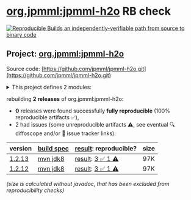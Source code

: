 [org.jpmml:jpmml-h2o](https://central.sonatype.com/artifact/org.jpmml/jpmml-h2o/versions) RB check
=======

[![Reproducible Builds](https://reproducible-builds.org/images/logos/rb.svg) an independently-verifiable path from source to binary code](https://reproducible-builds.org/)

## Project: [org.jpmml:jpmml-h2o](https://central.sonatype.com/artifact/org.jpmml/jpmml-h2o/versions)

Source code: [https://github.com/jpmml/jpmml-h2o.git](https://github.com/jpmml/jpmml-h2o.git)

<details><summary>This project defines 2 modules:</summary>

* [org.jpmml:jpmml-h2o](https://central.sonatype.com/artifact/org.jpmml/jpmml-h2o/1.2.13)
* [org.jpmml:pmml-h2o](https://central.sonatype.com/artifact/org.jpmml/pmml-h2o/1.2.13)
</details>

rebuilding **2 releases** of org.jpmml:jpmml-h2o:
- **0** releases were found successfully **fully reproducible** (100% reproducible artifacts :white_check_mark:),
- 2 had issues (some unreproducible artifacts :warning:, see eventual :mag: diffoscope and/or :memo: issue tracker links):

| version | [build spec](/BUILDSPEC.md) | [result](https://reproducible-builds.org/docs/jvm/): reproducible? | size |
| -- | --------- | ------ | -- |
| [1.2.13](https://central.sonatype.com/artifact/org.jpmml/jpmml-h2o/1.2.13/pom) | [mvn jdk8](jpmml-h2o-1.2.13.buildspec) | [result](jpmml-h2o-1.2.13.buildinfo): [3 :white_check_mark:  1 :warning:](jpmml-h2o-1.2.13.buildcompare) | 97K |
| [1.2.12](https://central.sonatype.com/artifact/org.jpmml/jpmml-h2o/1.2.12/pom) | [mvn jdk8](jpmml-h2o-1.2.12.buildspec) | [result](jpmml-h2o-1.2.12.buildinfo): [3 :white_check_mark:  1 :warning:](jpmml-h2o-1.2.12.buildcompare) | 97K |

<i>(size is calculated without javadoc, that has been excluded from reproducibility checks)</i>
